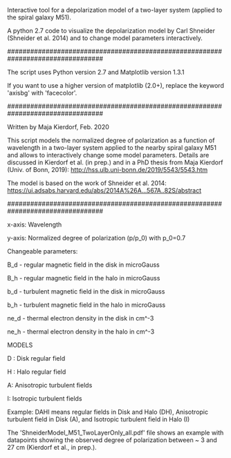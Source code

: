 Interactive tool for a depolarization model of a two-layer system (applied to the spiral galaxy M51).

A python 2.7 code to visualize the depolarization model by Carl Shneider (Shneider et al. 2014) and to change model parameters interactively. 

#################################################################################

The script uses Python version 2.7 and Matplotlib version 1.3.1

If you want to use a higher version of matplotlib (2.0+), replace the keyword 'axisbg' with 'facecolor'.

#################################################################################

Written by Maja Kierdorf, Feb. 2020

This script models the normalized degree of polarization as a function of wavelength in a two-layer system applied to the nearby spiral galaxy M51 and allows to interactively change some model parameters. 
Details are discussed in Kierdorf et al. (in prep.) and in a PhD thesis from Maja Kierdorf (Univ. of Bonn, 2019): http://hss.ulb.uni-bonn.de/2019/5543/5543.htm

The model is based on the work of Shneider et al. 2014: https://ui.adsabs.harvard.edu/abs/2014A%26A...567A..82S/abstract

#################################################################################

x-axis: Wavelength

y-axis: Normalized degree of polarization (p/p_0) with p_0=0.7

Changeable parameters:

B_d - regular magnetic field in the disk in microGauss

B_h - regular magnetic field in the halo in microGauss

b_d - turbulent magnetic field in the disk in microGauss

b_h - turbulent magnetic field in the halo in microGauss

ne_d - thermal electron density in the disk in cm^-3

ne_h - thermal electron density in the halo in cm^-3

MODELS 

D : Disk regular field

H : Halo regular field

A: Anisotropic turbulent fields

I: Isotropic turbulent fields

Example: DAHI means regular fields in Disk and Halo (DH), Anisotropic turbulent field in Disk (A), and Isotropic turbulent field in Halo (I)


The 'ShneiderModel_M51_TwoLayerOnly_all.pdf' file shows an example with datapoints showing the observed degree of polarization between ~ 3 and 27 cm (Kierdorf et al., in prep.).
